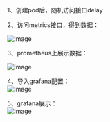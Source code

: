 1、创建pod后，随机访问接口delay  

2、访问metrics接口，得到数据：  

![image](https://user-images.githubusercontent.com/8605741/145831114-3469ac30-e2a1-473b-b6b2-b071709352d5.png)  

3、prometheus上展示数据：  

![image](https://user-images.githubusercontent.com/8605741/145832026-8f0eb43c-315d-4551-9d3d-2e95c05c1e7c.png)  

4、导入grafana配置：  
![image](https://user-images.githubusercontent.com/8605741/145835531-3295bac2-808b-4849-94c2-574c4ab11152.png)  

5、grafana展示：  
![image](https://user-images.githubusercontent.com/8605741/145835835-33fde391-ae71-4b3a-bcbd-7c8ce071bc18.png)
